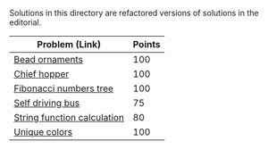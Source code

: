 Solutions in this directory are refactored versions of solutions in the editorial.

| Problem (Link) | Points |
| --- | ---|
| [Bead ornaments](https://www.hackerrank.com/challenges/three-month-preparation-kit-beadornaments/problem) | 100 |
| [Chief hopper](https://www.hackerrank.com/challenges/three-month-preparation-kit-chief-hopper/problem) | 100 |
| [Fibonacci numbers tree](https://www.hackerrank.com/challenges/fibonacci-numbers-tree/problem) | 100 |
| [Self driving bus](https://www.hackerrank.com/challenges/self-driving-bus/problem) | 75 |
| [String function calculation](https://www.hackerrank.com/challenges/string-function-calculation/problem) | 80 |
| [Unique colors](https://www.hackerrank.com/challenges/unique-colors/problem) | 100 |
